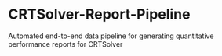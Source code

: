 # CRTSolver-Report-Pipeline
Automated end-to-end data pipeline for generating quantitative performance reports for CRTSolver
